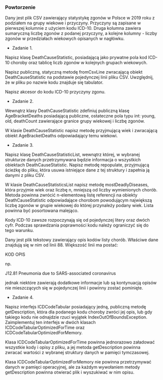 ### Powtorzenie
Dany jest plik CSV zawierający statystykę zgonów w Polsce w 2019 roku z podziałem na grupy wiekowe i przyczyny. Przyczyny są zapisane w pierwszej kolumnie z użyciem kodu ICD-10. Druga kolumna zawiera sumaryczną liczbę zgonów z podanej przyczyny, a kolejne kolumny - liczby zgonów w przedziałach wiekowych opisanych w nagłówku.


* Zadanie 1.

Napisz klasę DeathCauseStatistic, posiadającą jako prywatne pola kod ICD-10 choroby oraz tablicę liczb zgonów w kolejnych grupach wiekowych.


Napisz publiczną, statyczną metodę fromCsvLine zwracającą obiekt DeathCauseStatistic na podstawie pojedynczej linii pliku CSV. Uwzględnij, że w pliku po nazwie kodu znajduje się tabulator.


Napisz akcesor do kodu ICD-10 przyczyny zgonu.


* Zadanie 2. 

Wewnątrz klasy DeathCauseStatistic zdefiniuj publiczną klasę AgeBracketDeaths posiadającą publiczne, ostateczne pola typu int: young, old, deathCount zawierające granice grupy wiekowej i liczbę zgonów.


W klasie DeathCauseStatistic napisz metodę przyjmującą wiek i zwracającą obiekt AgeBracketDeaths odpowiadający temu wiekowi.



* Zadanie 3.

Napisz klasę DeathCauseStatisticList, wewnątrz której, w wybranej strukturze danych przetrzymywana będzie informacja o wszystkich obiektach DeathCauseStatistic. Napisz metodę repopulate, przyjmującą ścieżkę do pliku, która usuwa istniejące dane z tej struktury i zapełnia ją danymi z pliku CSV.



W klasie DeathCauseStatisticsList napisz metodę mostDeadlyDiseases, która przyjmie wiek oraz liczbę n, mniejszą od liczby wymienionych chorób. Metoda powinna zwrócić n-elementową listę referencji na obiekty DeathCauseStatistic odpowiadające chorobom powodującym największą liczbę zgonów w grupie wiekowej do której przynależy podany wiek. Lista powinna być posortowana malejąco.



Kody ICD-10 zawsze rozpoczynają się od pojedynczej litery oraz dwóch cyfr. Podczas sprawdzania poprawności kodu należy ograniczyć się do tego warunku.



Dany jest plik tekstowy zawierający opis kodów listy chorób. Właściwe dane znajdują się w nim od linii 88. Większość linii ma postać:

KOD OPIS

np.

J12.81 Pneumonia due to SARS-associated coronavirus


jednak niektóre zawierają dodatkowe informacje lub są kontynuacją opisów nie mieszczących się w pojedynczej linii i powinny zostać pominięte.


* Zadanie 4.

Napisz interfejs ICDCodeTabular posiadający jedną, publiczną metodę getDescription, która dla podanego kodu choroby zwróci jej opis, lub gdy takiego kodu nie odnajdzie rzuci wyjątek IndexOutOfBoundsException. Zaimplementuj ten interfejs w dwóch klasach ICDCodeTabularOptimizedForTime oraz ICDCodeTabularOptimizedForMemory.


Klasa ICDCodeTabularOptimizedForTime powinna jednorazowo załadować wszystkie kody i opisy z pliku, a jej metoda getDescription powinna zwracać wartości z wybranej struktury danych w pamięci tymczasowej.


Klasa ICDCodeTabularOptimizedForMemory nie powinna przetrzymywać danych w pamięci operacyjnej, ale za każdym wywołaniem metody getDescription powinna otwierać plik i wyszukiwać w nim opisu.